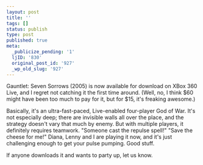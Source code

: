 ```yaml
---
layout: post
title: ''
tags: []
status: publish
type: post
published: true
meta:
  _publicize_pending: '1'
  ljID: '830'
  original_post_id: '927'
  _wp_old_slug: '927'
---
```

Gauntlet: Seven Sorrows (2005) is now available for download on XBox 360 Live, and I regret not catching it the first time around.  (Well, no, I think $60 might have been too much to pay for it, but for $15, it's freaking awesome.)

Basically, it's an ultra-fast-paced, Live-enabled four-player God of War.  It's not especially deep; there are invisible walls all over the place, and the strategy doesn't vary that much by enemy.  But with multiple players, it definitely requires teamwork.  "Someone cast the repulse spell!"  "Save the cheese for me!"  Diana, Lenny and I are playing it now, and it's just challenging enough to get your pulse pumping.  Good stuff.

If anyone downloads it and wants to party up, let us know.
